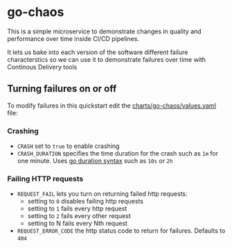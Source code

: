 # go-chaos

This is a simple microservice to demonstrate changes in quality and performance over time inside CI/CD pipelines.

It lets us bake into each version of the software different failure characterstics so we can use it to demonstrate failures over time with Continous Delivery tools 


## Turning failures on or off

To modify failures in this quickstart edit the [charts/go-chaos/values.yaml](charts/go-chaos/values.yaml) file:

### Crashing 

* `CRASH` set to `true` to enable crashing
* `CRASH_DURATION` specifies the time duration for the crash such as `1m` for one minute. Uses [go duration syntax](https://golang.org/pkg/time/#ParseDuration) such as `10s` or `2h`

### Failing HTTP requests

* `REQUEST_FAIL` lets you turn on returning failed http requests:
  * setting to `0` disables failing http requests
  * setting to `1` fails every http request
  * setting to `2` fails every other request
  * setting to N fails every Nth request
* `REQUEST_ERROR_CODE` the http status code to return for failures. Defaults to `404`    

